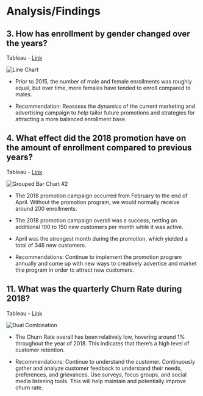 # Analysis/Findings

## 3. How has enrollment by gender changed over the years?

Tableau - [Link](https://public.tableau.com/views/Workbook2_CustomerFlightsProject/LineChart?:language=en-US&:sid=&:display_count=n&:origin=viz_share_link)

![Line Chart](https://github.com/rml-lee/MYSQL-Tableau-Customer-Flights-Project/assets/160198611/d6fa6f40-6d48-4e06-89bd-6315649ddb52)

- Prior to 2015, the number of male and female enrollments was roughly equal, but over time, more females have tended to enroll compared to males. 

- Recommendation: Reassess the dynamics of the current marketing and advertising campaign to help tailor future promotions and strategies for attracting a more balanced enrollment base.

## 4. What effect did the 2018 promotion have on the amount of enrollment compared to previous years?

Tableau - [Link](https://public.tableau.com/views/Workbook2_CustomerFlightsProject/GroupedBarChart2?:language=en-US&:sid=&:display_count=n&:origin=viz_share_link)

![Grouped Bar Chart #2](https://github.com/rml-lee/MYSQL-Tableau-Customer-Flights-Project/assets/160198611/aae5f1e2-57e3-4110-967e-edb059aa61dd)

- The 2018 promotion campaign occurred from February to the end of April. Without the promotion program, we would normally receive around 200 enrollments. 

- The 2018 promotion campaign overall was a success, netting an additional 100 to 150 new customers per month while it was active.

- April was the strongest month during the promotion, which yielded a total of 346 new customers. 

- Recommendations: Continue to implement the promotion program annually and come up with new ways to creatively advertise and market this program in order to attract new customers.


## 11. What was the quarterly Churn Rate during 2018?

Tableau - [Link](https://public.tableau.com/views/Workbook2_CustomerFlightsProject/DualCombination?:language=en-US&:sid=&:display_count=n&:origin=viz_share_link)

![Dual Combination](https://github.com/rml-lee/MYSQL-Tableau-Customer-Flights-Project/assets/160198611/02ff4248-7db4-453a-90a1-80d579626c3f)

- The Churn Rate overall has been relatively low, hovering around 1% throughout the year of 2018. This indicates that there’s a high level of customer retention.

- Recommendations: Continue to understand the customer. Continuously gather and analyze customer feedback to understand their needs, preferences, and grievances. Use surveys, focus groups, and social media listening tools. This will help maintain and potentially improve churn rate.

